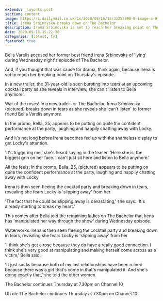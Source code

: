 ```yaml
---
extends: _layouts.post
section: content
image: https://i.dailymail.co.uk/1s/2020/09/16/15/33257998-0-image-a-9_1600265947884.jpg 
title: Irena Srbinovska breaks down on The Bachelor 
description: Irena Srbinovska is set to reach her breaking point on Thursdays episode of The Bachelor 
date: 2020-09-16-15-22-38 
categories: [latest, tv] 
featured: true 
--- 
```

Bella Varelis accused her former best friend Irena Srbinovska of 'lying' during Wednesday night's episode of The Bachelor. 

And, if you thought that was cause for drama, think again, because Irena is set to reach her breaking point on Thursday's episode. 

In a new trailer, the 31-year-old is seen bursting into tears at an upcoming cocktail party as she reveals in interview, she can't 'listen to Bella anymore'. 

War of the roses! In a new trailer for The Bachelor, Irena Srbinovska (pictured) breaks down in tears as she reveals she 'can't listen' to former friend Bella Varelis anymore

In the promo, Bella, 25, appears to be putting on quite the confident performance at the party, laughing and happily chatting away with Locky.  

And it's not long before Irena becomes fed up with the shameless display to get Locky's attention.

'It's triggering me,' she's heard saying in the teaser. 'Here she is, the biggest grin on her face. I can't just sit here and listen to Bella anymore.' 

All the feels: In the promo, Bella, 25, (pictured) appears to be putting on quite the confident performance at the party, laughing and happily chatting away with Locky

Irena is then seen fleeing the cocktail party and breaking down in tears, revealing she fears Locky is 'slipping away' from her. 

'The fact that he could be slipping away is devastating,' she says. 'It's already starting to break my heart.' 

This comes after Bella told the remaining ladies on The Bachelor that Irena has 'manipulated her way through the show' during Wednesday episode. 

Waterworks: Irena is then seen fleeing the cocktail party and breaking down in tears, revealing she fears Locky is 'slipping away' from her

'I think she's got a rose because they do have a really good connection. I think she's very good at manipulating and making herself come across as a victim,' Bella said.

'It just sucks because both of my last relationships have been ruined because there was a girl that's come in that's manipulated it. And she's doing exactly that,' she told the other women.

The Bachelor continues Thursday at 7.30pm on Channel 10

Uh oh: The Bachelor continues Thursday at 7.30pm on Channel 10 

